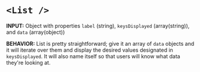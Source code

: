 # `<List />`

**INPUT:** Object with properties `label` (string), `keysDisplayed` (array(string)), and `data` (array(object))

**BEHAVIOR:** List is pretty straightforward; give it an array of `data` objects and it will iterate over them and display the desired values designated in `keysDisplayed`. It will also name itself so that users will know what data they're looking at.